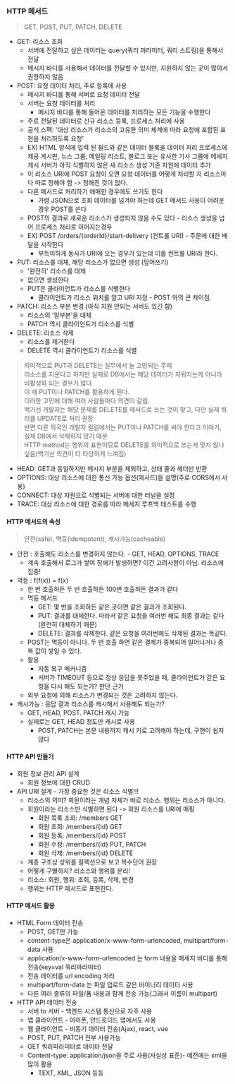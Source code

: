 ### HTTP 메서드
> GET, POST, PUT, PATCH, DELETE
* GET: 리소스 조회
  * 서버에 전달하고 싶은 데이터는 query(쿼리 파라미터, 쿼리 스트링)을 통해서 전달
  * 메시지 바디를 사용해서 데이터를 전달할 수 있지만, 지원하지 않는 곳이 많아서 권장하지 않음
* POST: 요청 데이터 처리, 주로 등록에 사용
  * 메시지 바디를 통해 서버로 요청 데이터 전달
  * 서버는 요청 데이터를 처리
    * 메시지 바디를 통해 들어온 데이터를 처리하는 모든 기능을 수행한다
  * 주로 전달된 데이터로 신규 리소스 등록, 프로세스 처리에 사용
  * 공식 스펙: '대상 리소스가 리소스의 고유한 의미 체계에 따라 요청에 포함된 표현을 처리하도록 요청'
  * EX) HTML 양식에 입력 된 필드와 같은 데이터 블록을 데이터 처리 프로세스에 제공
    게시판, 뉴스 그룹, 메일링 리스트, 블로그 또는 유사한 기사 그룹에 메세지 게시
    서버가 아직 식별하지 않은 새 리소스 생성
    기존 자원에 데이터 추가
  * 이 리소스 URI에 POST 요청이 오면 요청 데이터를 어떻게 처리할 지 리소스마다 따로 정해야 함
    -> 정해진 것이 없다.
  * 다른 메서드로 처리하기 애매한 경우에도 쓰기도 한다
    * 가령 JSON으로 조회 데이터를 넘겨야 하는데 GET 메서드 사용이 어려운 경우 POST를 쓴다
  * POST의 결과로 새로운 리소스가 생성되지 않을 수도 있다 - 리소스 생성을 넘어 프로세스 처리로 이어지는경우
  * EX) POST /orders/{orderId}/start-delivery (컨트롤 URI) - 주문에 대한 배달을 시작한다
    * 부득이하게 동사가 URI에 오는 경우가 있는데 이를 컨트롤 URI라 한다.
* PUT: 리소스를 대체, 해당 리소스가 없으면 생성 (덮어쓰기)
  * '완전히' 리소스를 대체
  * 없으면 생성한다
  * PUT은 클라이언트가 리소스를 식별한다
    * 클라이언트가 리소스 위치를 알고 URI 지정 - POST 와의 큰 차이점.
* PATCH: 리소스 부분 변경 (아직 지원 안되는 서버도 있긴 함)
  * 리소스의 '일부분'을 대체
  * PATCH 역시 클라이언트가 리소스를 식별
* DELETE: 리소스 삭제
  * 리소스를 제거한다
  * DELETE 역시 클라이언트가 리소스를 식별
> 의미적으로 PUT과 DELETE는 실무에서 늘 고민되는 주제   
> 리소스를 지운다고 하지만 실제로 DB에서는 해당 데이터가 지워지는게 아니라 비활성화 되는 경우가 많다   
> 이 때 PUT이나 PATCH를 활용하게 된다.   
> 이러한 고민에 대해 여러 사람들마다 의견이 갈림.   
> 백기선 개발자는 해당 문제를 DELETE를 메서드로 쓰는 것이 맞고, 다만 실제 쿼리를 UPDATE로 처리 권장   
> 반면 다른 외국인 개발자 컬럼에서는 PUT이나 PATCH를 써야 한다고 이야기, 실제 DB에서 삭제하지 않기 때문   
> HTTP method는 행위의 표현이므로 DELETE를 의미적으로 쓰는게 맞지 않나 싶음(백기선 의견이 더 타당하게 느껴짐)
* HEAD: GET과 동일하지만 메시지 부분을 제외하고, 상태 줄과 헤더만 반환
* OPTIONS: 대상 리소스에 대한 통신 가능 옵션(메서드)을 설명(주로 CORS에서 사용)
* CONNECT: 대상 자원으로 식별되는 서버에 대한 터널을 설정
* TRACE: 대상 리소스에 대한 경로를 따라 메세지 루프백 테스트를 수행

#### HTTP 메서드의 속성
> 안전(safe), 멱등(idempotent), 캐시가능(cacheable)
* 안전 : 호출해도 리소스를 변경하지 않는다. - GET, HEAD, OPTIONS, TRACE
  - 계속 호출해서 로그가 쌓여 장애가 발생하면? 이건 고려사항이 아님. 리소스에 집중!
* 멱등 : f(f(x)) = f(x)
  * 한 번 호출하든 두 번 호출하든 100번 호출하든 결과가 같다
  * 멱등 메서드
    * GET: 몇 번을 조회하든 같은 곳이면 같은 결과가 조회된다.
    * PUT: 결과를 대체한다. 따라서 같은 요청을 여러번 해도 최종 결과는 같다(완전히 대체하기 때문)
    * DELETE: 결과를 삭제한다. 같은 요청을 여러번해도 삭제된 결과는 똑같다.
  * POST는 멱등이 아니다. 두 번 호출 하면 같은 결제가 중복되어 일어나거나 중복 값이 쌓일 수 있다.
  * 활용
    * 자동 복구 메커니즘
    * 서버가 TIMEOUT 등으로 정상 응답을 못주었을 때, 클라이언트가 같은 요청을 다시 해도 되는가? 판단 근거
  * 외부 요청에 의해 리소스가 변경되는 것은 고려하지 않는다.
* 캐시가능 : 응답 결과 리소스를 캐시해서 사용해도 되는가?
  * GET, HEAD, POST. PATCH 캐시 가능
  * 실제로는 GET, HEAD 정도만 캐시로 사용
    * POST, PATCH는 본문 내용까지 캐시 키로 고려해야 하는데, 구현이 쉽지 않다
    
#### HTTP API 만들기
* 회원 정보 관리 API 설계
  * 회원 정보에 대한 CRUD
* API URI 설계 - 가장 중요한 것은 리소스 식별!!!
  * 리소스의 의미? 회원이라는 개념 자체가 바로 리소스. 행위는 리소스가 아니다.
  * 회원이라는 리소스만 식별하면 된다 -> 회원 리소스를 URI에 매핑
    * 회원 목록 조회: /members GET
    * 회원 조회: /members/{id} GET
    * 회원 등록: /members/{id} POST
    * 회원 수정: /members/{id} PUT, PATCH
    * 회원 삭제: /members/{id} DELETE
  * 계층 구조상 상위를 컬렉션으로 보고 복수단어 권장
  * 어떻게 구별하지? 리소스와 행위를 분리!
  * 리소스: 회원, 행위: 조회, 등록, 삭제, 변경
  * 행위는 HTTP 메서드로 표현한다.

#### HTTP 메서드 활용
* HTML Form 데이터 전송
  * POST, GET만 가능
  * content-type은 application/x-www-form-urlencoded, multipart/form-data 사용
  * application/x-www-form-urlencoded 는 form 내용을 메세지 바디를 통해 전송(key=val 쿼리파라미터)
  * 전송 데이터를 url encoding 처리
  * multipart/form-data 는 파일 업로드 같은 바이너리 데이터 사용
  * 다른 여러 종류의 파일/폼 내용과 함께 전송 가능(그래서 이름이 multipart)
* HTTP API 데이터 전송
  * 서버 to 서버 - 백엔드 시스템 통신으로 자주 사용
  * 앱 클라이언트 - 아이폰, 안드로이드 앱에서도 사용
  * 웹 클라이언트 - 비동기 데이터 전송(Ajax), react, vue
  * POST, PUT, PATCH 전부 사용가능
  * GET 쿼리파라미터로 데이터 전달
  * Content-type: application/json을 주로 사용(사실상 표준)- 예전에는 xml을 많이 활용
    * TEXT, XML, JSON 등등
